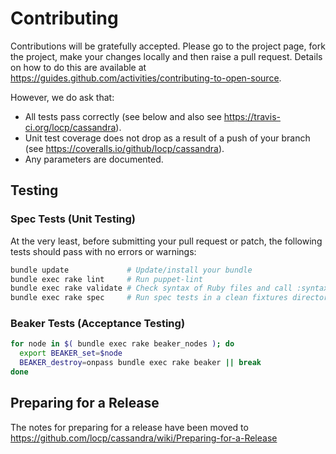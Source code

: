 # Contributing

Contributions will be gratefully accepted. Please go to the project page, fork
the project, make your changes locally and then raise a pull request. Details
on how to do this are available at
https://guides.github.com/activities/contributing-to-open-source.

However, we do ask that:

* All tests pass correctly (see below and also see
  https://travis-ci.org/locp/cassandra).
* Unit test coverage does not drop as a result of a push of your branch (see
  https://coveralls.io/github/locp/cassandra).
* Any parameters are documented.

## Testing

### Spec Tests (Unit Testing)

At the very least, before submitting your pull request or patch, the following
tests should pass with no errors or warnings:

```bash
bundle update             # Update/install your bundle
bundle exec rake lint     # Run puppet-lint
bundle exec rake validate # Check syntax of Ruby files and call :syntax and :metadata
bundle exec rake spec     # Run spec tests in a clean fixtures directory
```

### Beaker Tests (Acceptance Testing)

```bash
for node in $( bundle exec rake beaker_nodes ); do
  export BEAKER_set=$node
  BEAKER_destroy=onpass bundle exec rake beaker || break
done
```

## Preparing for a Release

The notes for preparing for a release have been moved to
https://github.com/locp/cassandra/wiki/Preparing-for-a-Release
